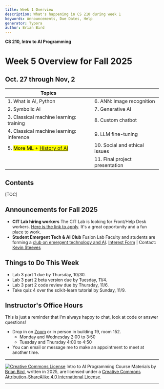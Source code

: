 ```yaml
---
title: Week 1 Overview
description: What's happening in CS 210 during week 1
keywords: Announcements, Due Dates, Help
generator: Typora
author: Brian Bird
---
```


**CS 210, Intro to AI Programming**

<h1>Week 5 Overview for Fall 2025</h1>

<h2>Oct. 27 through Nov, 2</h2>

| Topics                                      |                                |
| ------------------------------------------- | ------------------------------ |
| 1. What is AI, Python                       | 6. ANN: Image recognition      |
| 2.  Symbolic AI                             | 7. Generative AI               |
| 3. Classical machine learning: training     | 8. Custom chatbot              |
| 4. Classical machine learning: inference    | 9. LLM fine-tuning             |
| 5. <mark>More ML + [History of AI]()</mark> | 10. Social and ethical issues  |
|                                             | 11. Final project presentation |

<h2>Contents</h2>

[TOC]

## Announcements for Fall 2025

- **CIT Lab hiring workers**
  The CIT Lab is looking for Front/Help Desk workers. [Here is the link to apply](https://lanecc.studentemployment.ngwebsolutions.com/JobXJobDetail.aspx?JobId=12268&s=1). It's a great opportunity and a fun place to work.
- **Student Emergent Tech & AI Club**
  Fusion Lab Faculty and students are forming a [club on emergent technology and AI](Images/ETAIClubPoster.pdf).
   [Interest Form](https://out.smore.com/e/nd345/V0ERKC?__$u__) | Contact: [Kevin Steeves](https://out.smore.com/e/nd345/X14b6G?__$u__)

## Things to Do This Week

- Lab 3 part 1 due by Thursday, 10/30.
- Lab 3 part 2 beta version due by Tuesday, 11/4.
- Lab 3 part 2 code review due by Thursday, 11/6.
- Take quiz 4 over the scikit-learn tutorial by Sunday, 11/9.

## Instructor's Office Hours

This is just a reminder that I'm always happy to chat, look at code or answer questions!

- Drop in on [Zoom](https://lanecc.zoom.us/j/8982554800) or in person in building 19, room 152.
  - Monday and Wednesday 2:00 to 3:50
  - Tuesday and Thursday 4:00 to 4:50
- You can email or message me to make an appointment to meet at another time.



---

[![Creative Commons License](https://i.creativecommons.org/l/by-sa/4.0/88x31.png)](http://creativecommons.org/licenses/by-sa/4.0/) Intro to AI Programming Course Materials by [Brian Bird](https://profbird.dev), written in <time>2025</time>, are licensed under a [Creative Commons Attribution-ShareAlike 4.0 International License](http://creativecommons.org/licenses/by-sa/4.0/). 

---